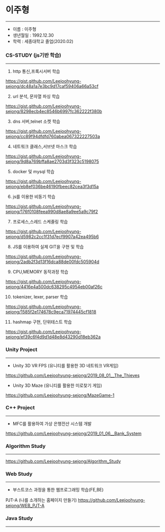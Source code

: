 # 이주형
--------------------------------------------
- 이름 : 이주형
- 생년월일 : 1992.12.30
- 학력 : 세종대학교 졸업(2020.02)


### CS-STUDY (js기반 학습)
-------------------------------------------

1. http 통신,프록시서버 학습

  https://gist.github.com/Leejoohyung-sejong/dc48a1a7e3bc9d17caf59406a66a53cf
  
2. url 분석, 문자열 파싱 학습

  https://gist.github.com/Leejoohyung-sejong/8298ecb4ec8546b6997fc362222f380b
  
3. dns 서버,telnet 소켓 학습

  https://gist.github.com/Leejoohyung-sejong/cc89f94dfdfd760abea067322227503a
  
4. 네트워크 클래스,서브넷 마스크 학습

  https://gist.github.com/Leejoohyung-sejong/9d8a769bffa8ae2703d3f323c5198075
  
5. docker 및 mysql 학습 

  https://gist.github.com/Leejoohyung-sejong/eb8ef036be46190fbeec82cea3f3d15a
  
6. js를 이용한 비동기 학습

  https://gist.github.com/Leejoohyung-sejong/176f0108feea990d8ae8a9ee5a9c79f2
  
7. 프로세스,스레드 스케줄링 학습

  https://gist.github.com/Leejoohyung-sejong/d5982c2cc1f31d7ecf9907a42ea495b6
  
8. JS를 이용하여 실제 GIT을 구현 및 학습

  https://gist.github.com/Leejoohyung-sejong/2adb2f3d13f16dca88de00fdc505904d
  
9. CPU,MEMORY 동작과정 학습

  https://gist.github.com/Leejoohyung-sejong/4416e4a500dc638295c4954eb00af26c
  
10. tokenizer, lexer, parser 학습

  https://gist.github.com/Leejoohyung-sejong/1585f2e174678c9eca71974445cf1818
  
11.  hashmap 구현, 단위테스트 학습

 https://gist.github.com/Leejoohyung-sejong/ef39c6f4d9d1d48e8d43290d18eb362a


 
 ### Unity Project
 -----------------------------------------------------------
 - Unity 3D VR FPS  (유니티를 활용한 3D 네트워크 VR게임)
 
 https://github.com/Leejoohyung-sejong/2019_08_01__The_Thieves
 
 - Unity 3D Maze (유니티를 활용한 미로찾기 게임)
 
 https://github.com/Leejoohyung-sejong/MazeGame-1

 ### C++ Project
--------------------------------------------------------------
 - MFC를 활용하여 가상 은행전산 시스템 개발
 
https://github.com/Leejoohyung-sejong/2019_01_06__Bank_System
 ### Algorithm Study
 -----------------------------------------------
 
 https://github.com/Leejoohyung-sejong/Algorithm_Study
 
 ### Web Study 
 --------------------------------------------------------------
 
 - 부스트코스 과정을 통한 웹프로그래밍 학습(FE,BE)
 
PJT-A (나를 소개하는 홈페이지 만들기)
https://github.com/Leejoohyung-sejong/WEB_PJT-A


### Java Study
 --------------------------------------------------------------
